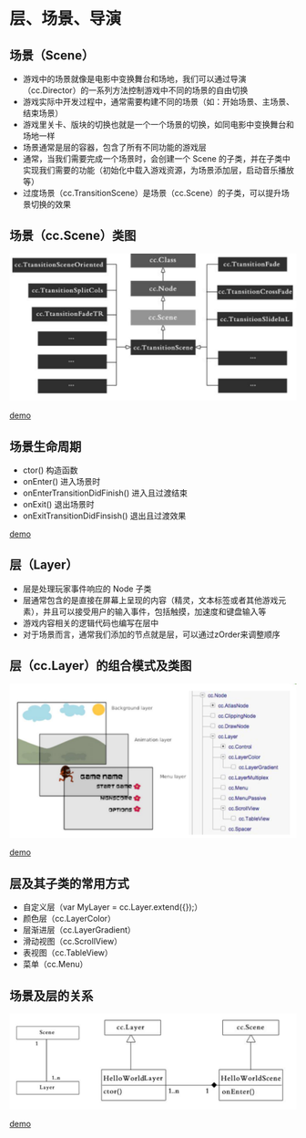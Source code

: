 # 层、场景、导演

## 场景（Scene）

- 游戏中的场景就像是电影中变换舞台和场地，我们可以通过导演（cc.Director）的一系列方法控制游戏中不同的场景的自由切换
- 游戏实际中开发过程中，通常需要构建不同的场景（如：开始场景、主场景、结束场景）
- 游戏里关卡、版块的切换也就是一个一个场景的切换，如同电影中变换舞台和场地一样
- 场景通常是层的容器，包含了所有不同功能的游戏层
- 通常，当我们需要完成一个场景时，会创建一个 Scene 的子类，并在子类中实现我们需要的功能（初始化中载入游戏资源，为场景添加层，启动音乐播放等）
- 过度场景（cc.TransitionScene）是场景（cc.Scene）的子类，可以提升场景切换的效果

## 场景（cc.Scene）类图

![](../3j.png)

[demo](https://github.com/hewq/course-H5-Animation-and-Game-Development/tree/master/apps/ch08/LS08/Demo1)

## 场景生命周期

- ctor() 构造函数
- onEnter() 进入场景时
- onEnterTransitionDidFinish() 进入且过渡结束
- onExit() 退出场景时
- onExitTransitionDidFinsish() 退出且过渡效果

[demo](https://github.com/hewq/course-H5-Animation-and-Game-Development/tree/master/apps/ch08/LS08/Demo2)

## 层（Layer）

- 层是处理玩家事件响应的 Node 子类
- 层通常包含的是直接在屏幕上呈现的内容（精灵，文本标签或者其他游戏元素），并且可以接受用户的输入事件，包括触摸，加速度和键盘输入等
- 游戏内容相关的逻辑代码也编写在层中
- 对于场景而言，通常我们添加的节点就是层，可以通过zOrder来调整顺序

## 层（cc.Layer）的组合模式及类图

![](../4b.png)

[demo](https://github.com/hewq/course-H5-Animation-and-Game-Development/tree/master/apps/ch08/LS08/Demo3)

## 层及其子类的常用方式

- 自定义层（var MyLayer = cc.Layer.extend({});）
- 颜色层（cc.LayerColor）
- 层渐进层（cc.LayerGradient）
- 滑动视图（cc.ScrollView）
- 表视图（cc.TableView）
- 菜单（cc.Menu）

## 场景及层的关系

![](../4c.png)

[demo](https://github.com/hewq/course-H5-Animation-and-Game-Development/tree/master/apps/ch08/LS08/Demo4)